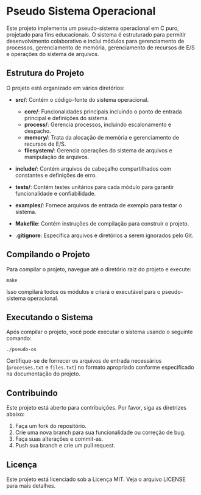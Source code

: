 # Pseudo Sistema Operacional

Este projeto implementa um pseudo-sistema operacional em C puro, projetado para fins educacionais. O sistema é estruturado para permitir desenvolvimento colaborativo e inclui módulos para gerenciamento de processos, gerenciamento de memória, gerenciamento de recursos de E/S e operações do sistema de arquivos.

## Estrutura do Projeto

O projeto está organizado em vários diretórios:

- **src/**: Contém o código-fonte do sistema operacional.
  - **core/**: Funcionalidades principais incluindo o ponto de entrada principal e definições do sistema.
  - **process/**: Gerencia processos, incluindo escalonamento e despacho.
  - **memory/**: Trata da alocação de memória e gerenciamento de recursos de E/S.
  - **filesystem/**: Gerencia operações do sistema de arquivos e manipulação de arquivos.

- **include/**: Contém arquivos de cabeçalho compartilhados com constantes e definições de erro.

- **tests/**: Contém testes unitários para cada módulo para garantir funcionalidade e confiabilidade.

- **examples/**: Fornece arquivos de entrada de exemplo para testar o sistema.

- **Makefile**: Contém instruções de compilação para construir o projeto.

- **.gitignore**: Especifica arquivos e diretórios a serem ignorados pelo Git.

## Compilando o Projeto

Para compilar o projeto, navegue até o diretório raiz do projeto e execute:

```
make
```

Isso compilará todos os módulos e criará o executável para o pseudo-sistema operacional.

## Executando o Sistema

Após compilar o projeto, você pode executar o sistema usando o seguinte comando:

```
./pseudo-os
```

Certifique-se de fornecer os arquivos de entrada necessários (`processes.txt` e `files.txt`) no formato apropriado conforme especificado na documentação do projeto.

## Contribuindo

Este projeto está aberto para contribuições. Por favor, siga as diretrizes abaixo:

1. Faça um fork do repositório.
2. Crie uma nova branch para sua funcionalidade ou correção de bug.
3. Faça suas alterações e commit-as.
4. Push sua branch e crie um pull request.

## Licença

Este projeto está licenciado sob a Licença MIT. Veja o arquivo LICENSE para mais detalhes.
